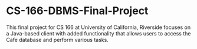 # CS-166-DBMS-Final-Project
This final project for CS 166 at University of California, Riverside focuses on a Java-based client with added functionality that allows users to access the Cafe database and perform various tasks.
